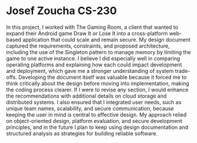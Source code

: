 # Josef Zoucha CS-230
In this project, I worked with The Gaming Room, a client that wanted to expand their Android game Draw It or Lose It into a cross-platform web-based application that could scale and remain secure. My design document captured the requirements, constraints, and proposed architecture, including the use of the Singleton pattern to manage memory by limiting the game to one active instance. I believe I did especially well in comparing operating platforms and explaining how each could impact development and deployment, which gave me a stronger understanding of system trade-offs. Developing the document itself was valuable because it forced me to think critically about the design before moving into implementation, making the coding process clearer. If I were to revise any section, I would enhance the recommendations with additional details on cloud storage and distributed systems. I also ensured that I integrated user needs, such as unique team names, scalability, and secure communication, because keeping the user in mind is central to effective design. My approach relied on object-oriented design, platform evaluation, and secure development principles, and in the future I plan to keep using design documentation and structured analysis as strategies for building reliable software.
